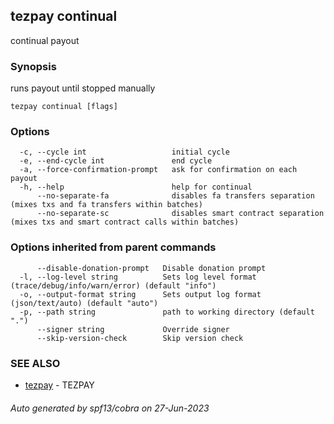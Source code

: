 ## tezpay continual

continual payout

### Synopsis

runs payout until stopped manually

```
tezpay continual [flags]
```

### Options

```
  -c, --cycle int                   initial cycle
  -e, --end-cycle int               end cycle
  -a, --force-confirmation-prompt   ask for confirmation on each payout
  -h, --help                        help for continual
      --no-separate-fa              disables fa transfers separation (mixes txs and fa transfers within batches)
      --no-separate-sc              disables smart contract separation (mixes txs and smart contract calls within batches)
```

### Options inherited from parent commands

```
      --disable-donation-prompt   Disable donation prompt
  -l, --log-level string          Sets log level format (trace/debug/info/warn/error) (default "info")
  -o, --output-format string      Sets output log format (json/text/auto) (default "auto")
  -p, --path string               path to working directory (default ".")
      --signer string             Override signer
      --skip-version-check        Skip version check
```

### SEE ALSO

* [tezpay](tezpay.md)	 - TEZPAY

###### Auto generated by spf13/cobra on 27-Jun-2023
